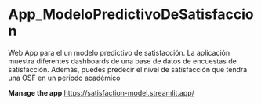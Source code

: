 # App_ModeloPredictivoDeSatisfaccion
Web App para el un modelo predictivo de satisfacción. La aplicación muestra diferentes dashboards de una base de datos de encuestas de satisfacción. Además, puedes predecir el nivel de satisfacción que tendrá una OSF en un periodo académico

**Manage the app**
https://satisfaction-model.streamlit.app/
